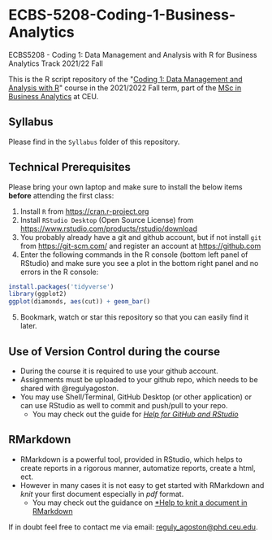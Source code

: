 # ECBS-5208-Coding-1-Business-Analytics
ECBS5208 - Coding 1: Data Management and Analysis with R for Business Analytics Track 2021/22 Fall

This is the R script repository of the "[Coding 1: Data Management and Analysis with R](https://courses.ceu.edu/courses/2021-2022/coding-1-data-management-and-analysis-r)" course in the 2021/2022 Fall term, part of the [MSc in Business Analytics](https://economics.ceu.edu/program/master-science-business-analytics) at CEU.

## Syllabus

Please find in the `Syllabus` folder of this repository.

## Technical Prerequisites

Please bring your own laptop and make sure to install the below items **before** attending the first class:

1. Install `R` from https://cran.r-project.org
2. Install `RStudio Desktop` (Open Source License) from https://www.rstudio.com/products/rstudio/download
3. You probably already have a git and github account, but if not install `git` from https://git-scm.com/ and register an account at https://github.com
4. Enter the following commands in the R console (bottom left panel of RStudio) and make sure you see a plot in the bottom right panel and no errors in the R console:

```r
install.packages('tidyverse')
library(ggplot2)
ggplot(diamonds, aes(cut)) + geom_bar()
```
5. Bookmark, watch or star this repository so that you can easily find it later.

## Use of Version Control during the course

- During the course it is required to use your github account. 
- Assignments must be uploaded to your github repo, which needs to be shared with @regulyagoston.
- You may use Shell/Terminal, GitHub Desktop (or other application) or can use RStudio as well to commit and push/pull to your repo.
  * You may check out the guide for [*Help for GitHub and RStudio*](https://github.com/regulyagoston/BA21_Coding/blob/main/help_github_n_Rstudio.md)

## RMarkdown

- RMarkdown is a powerful tool, provided in RStudio, which helps to create reports in a rigorous manner, automatize reports, create a html, ect.
- However in many cases it is not easy to get started with RMarkdown and *knit* your first document especially in *pdf* format.
  * You may check out the guidance on [*Help to knit a document in RMarkdown](https://github.com/regulyagoston/BA21_Coding/blob/main/help_rmarkdown.md)

If in doubt feel free to contact me  via email: reguly_agoston@phd.ceu.edu.
